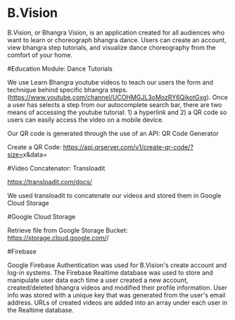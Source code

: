 # B.Vision

B.Vision, or Bhangra Vision, is an application created for all audiences who want to learn or choreograph bhangra dance. Users can create an account, view bhangra step tutorials, and visualize dance choreography from the comfort of your home.

#Education Module: Dance Tutorials

We use Learn Bhangra youtube videos to teach our users the form and technique behind specific bhangra steps. (https://www.youtube.com/channel/UCOHMGJL3oMozRY6QikotGxg). Once a user has selects a step from our autocomplete search bar, there are two means of accessing the youtube tutorial: 1) a hyperlink and 2) a QR code so users can easily access the video on a mobile device. 

Our QR code is generated through the use of an API: QR Code Generator

Create a QR Code: https://api.qrserver.com/v1/create-qr-code/?size=<length>x<widgth>&data=<URL> 
  
#Video Concatenator: Transloadit

https://transloadit.com/docs/

We used transloadit to concatenate our videos and stored them in Google Cloud Storage

#Google Cloud Storage

Retrieve file from Google Storage Bucket: https://storage.cloud.google.com/<Google Bucket Name>/<File Path>

#Firebase 

Google Firebase Authentication was used for B.Vision's create account and log-in systems. The Firebase Realtime database was used to store and manipulate user data each time a user created a new account, created/deleted bhangra videos and modified their profile information. User info was stored with a unique key that was generated from the user's email address. URLs of created videos are added into an array under each user in the Realtime database.




 
